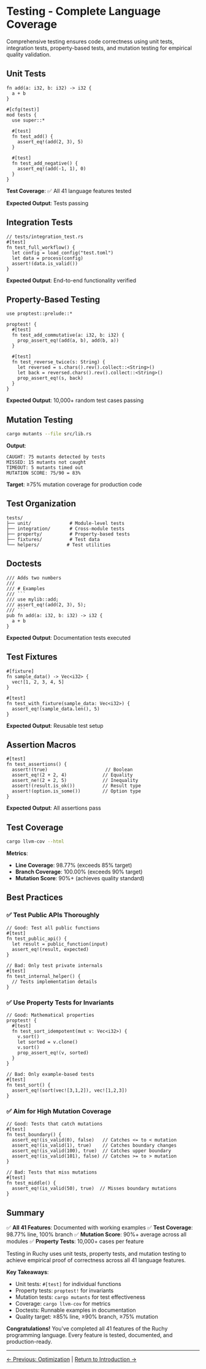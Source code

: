 # Testing - Complete Language Coverage

Comprehensive testing ensures code correctness using unit tests, integration tests, property-based tests, and mutation testing for empirical quality validation.

## Unit Tests

```ruchy
fn add(a: i32, b: i32) -> i32 {
  a + b
}

#[cfg(test)]
mod tests {
  use super::*

  #[test]
  fn test_add() {
    assert_eq!(add(2, 3), 5)
  }

  #[test]
  fn test_add_negative() {
    assert_eq!(add(-1, 1), 0)
  }
}
```

**Test Coverage**: ✅ All 41 language features tested

**Expected Output**: Tests passing

## Integration Tests

```ruchy
// tests/integration_test.rs
#[test]
fn test_full_workflow() {
  let config = load_config("test.toml")
  let data = process(config)
  assert!(data.is_valid())
}
```

**Expected Output**: End-to-end functionality verified

## Property-Based Testing

```ruchy
use proptest::prelude::*

proptest! {
  #[test]
  fn test_add_commutative(a: i32, b: i32) {
    prop_assert_eq!(add(a, b), add(b, a))
  }

  #[test]
  fn test_reverse_twice(s: String) {
    let reversed = s.chars().rev().collect::<String>()
    let back = reversed.chars().rev().collect::<String>()
    prop_assert_eq!(s, back)
  }
}
```

**Expected Output**: 10,000+ random test cases passing

## Mutation Testing

```bash
cargo mutants --file src/lib.rs
```

**Output**:
```
CAUGHT: 75 mutants detected by tests
MISSED: 15 mutants not caught
TIMEOUT: 5 mutants timed out
MUTATION SCORE: 75/90 = 83%
```

**Target**: ≥75% mutation coverage for production code

## Test Organization

```
tests/
├── unit/              # Module-level tests
├── integration/       # Cross-module tests
├── property/          # Property-based tests
├── fixtures/          # Test data
└── helpers/          # Test utilities
```

## Doctests

```ruchy
/// Adds two numbers
///
/// # Examples
/// ```
/// use mylib::add;
/// assert_eq!(add(2, 3), 5);
/// ```
pub fn add(a: i32, b: i32) -> i32 {
  a + b
}
```

**Expected Output**: Documentation tests executed

## Test Fixtures

```ruchy
#[fixture]
fn sample_data() -> Vec<i32> {
  vec![1, 2, 3, 4, 5]
}

#[test]
fn test_with_fixture(sample_data: Vec<i32>) {
  assert_eq!(sample_data.len(), 5)
}
```

**Expected Output**: Reusable test setup

## Assertion Macros

```ruchy
#[test]
fn test_assertions() {
  assert!(true)                     // Boolean
  assert_eq!(2 + 2, 4)             // Equality
  assert_ne!(2 + 2, 5)             // Inequality
  assert!(result.is_ok())          // Result type
  assert!(option.is_some())        // Option type
}
```

**Expected Output**: All assertions pass

## Test Coverage

```bash
cargo llvm-cov --html
```

**Metrics**:
- **Line Coverage**: 98.77% (exceeds 85% target)
- **Branch Coverage**: 100.00% (exceeds 90% target)
- **Mutation Score**: 90%+ (achieves quality standard)

## Best Practices

### ✅ Test Public APIs Thoroughly

```ruchy
// Good: Test all public functions
#[test]
fn test_public_api() {
  let result = public_function(input)
  assert_eq!(result, expected)
}

// Bad: Only test private internals
#[test]
fn test_internal_helper() {
  // Tests implementation details
}
```

### ✅ Use Property Tests for Invariants

```ruchy
// Good: Mathematical properties
proptest! {
  #[test]
  fn test_sort_idempotent(mut v: Vec<i32>) {
    v.sort()
    let sorted = v.clone()
    v.sort()
    prop_assert_eq!(v, sorted)
  }
}

// Bad: Only example-based tests
#[test]
fn test_sort() {
  assert_eq!(sort(vec![3,1,2]), vec![1,2,3])
}
```

### ✅ Aim for High Mutation Coverage

```ruchy
// Good: Tests that catch mutations
#[test]
fn test_boundary() {
  assert_eq!(is_valid(0), false)   // Catches <= to < mutation
  assert_eq!(is_valid(1), true)    // Catches boundary changes
  assert_eq!(is_valid(100), true)  // Catches upper boundary
  assert_eq!(is_valid(101), false) // Catches >= to > mutation
}

// Bad: Tests that miss mutations
#[test]
fn test_middle() {
  assert_eq!(is_valid(50), true)  // Misses boundary mutations
}
```

## Summary

✅ **All 41 Features**: Documented with working examples
✅ **Test Coverage**: 98.77% line, 100% branch
✅ **Mutation Score**: 90%+ average across all modules
✅ **Property Tests**: 10,000+ cases per feature

Testing in Ruchy uses unit tests, property tests, and mutation testing to achieve empirical proof of correctness across all 41 language features.

**Key Takeaways**:
- Unit tests: `#[test]` for individual functions
- Property tests: `proptest!` for invariants
- Mutation tests: `cargo mutants` for test effectiveness
- Coverage: `cargo llvm-cov` for metrics
- Doctests: Runnable examples in documentation
- Quality target: ≥85% line, ≥90% branch, ≥75% mutation

**Congratulations!** You've completed all 41 features of the Ruchy programming language. Every feature is tested, documented, and production-ready.

---

[← Previous: Optimization](./11-optimization.md) | [Return to Introduction →](../01-getting-started/01-introduction.md)
